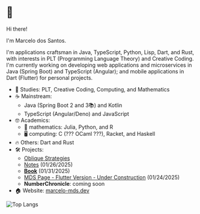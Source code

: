# 👋

Hi there!

I'm Marcelo dos Santos.

I'm applications craftsman in Java, TypeScript, Python, Lisp, Dart, and Rust, with interests in PLT (Programming Language Theory) and Creative Coding. I'm currently working on developing web applications and microservices in Java (Spring Boot) and TypeScript (Angular); and mobile applications in Dart (Flutter) for personal projects.

- 📘 Studies: PLT, Creative Coding, Computing, and Mathematics
- ☕ Mainstream:
  - Java (Spring Boot 2 and 3📚) and Kotlin
  - TypeScript (Angular/Deno) and JavaScript
- 🤓 Academics:
  - 🧮 mathematics: Julia, Python, and R
  - 🖥️ computing: C (??? OCaml ???), Racket, and Haskell
- 🔥 Others: Dart and Rust
- 🛠 Projects:
  - [Oblique Strategies](https://play.google.com/store/apps/details?id=com.github.mdssjc.oblique_strategies 'Oblique Strategies')
  - [Notes](https://github.com/mdssjc/mds-notes 'Notes') (01/26/2025)
  - [**Book**](https://github.com/mdssjc/mds 'Book') (01/31/2025)
  - [MDS Page - Flutter Version - Under Construction](https://github.com/mdssjc/mds-page 'MDS Page') (01/24/2025)
  - **NumberChronicle**: coming soon
- 🏠 Website: [marcelo-mds.dev](https://marcelo-mds.dev/ 'marcelo-mds.dev')

![Top Langs](https://github-readme-stats.vercel.app/api/top-langs/?username=mdssjc&langs_count=10&layout=compact)
